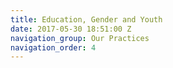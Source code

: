 ```yaml
---
title: Education, Gender and Youth
date: 2017-05-30 18:51:00 Z
navigation_group: Our Practices
navigation_order: 4
---
```


